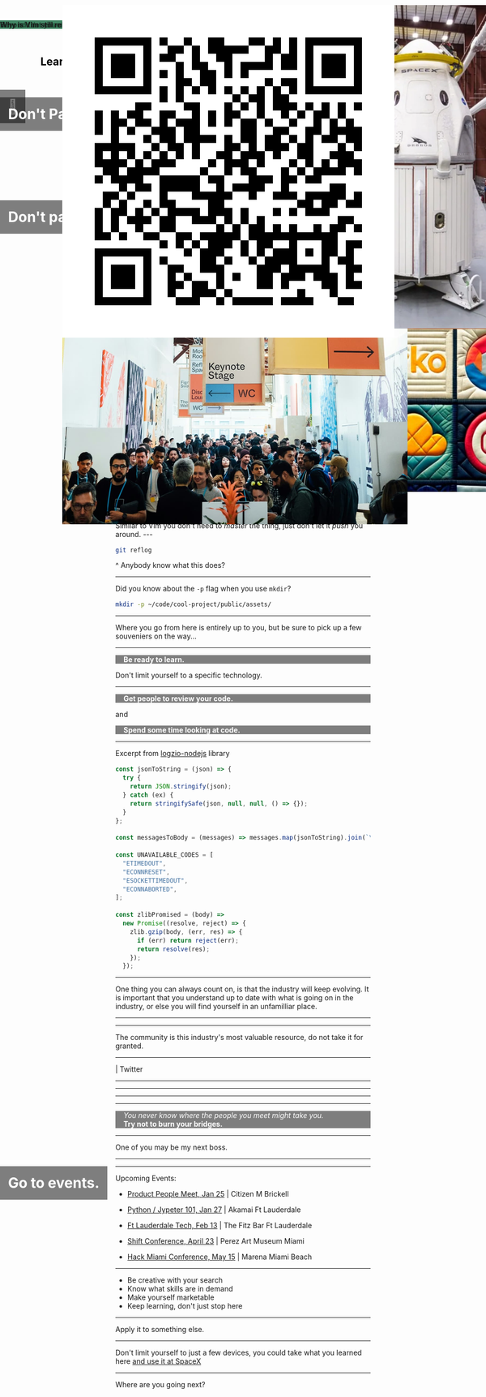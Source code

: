 ```yaml
---
marp: true
theme: uncover
---
```


<style>
  :root {
    --color-background: #fff;
    --color-background-code: #fff;
    --color-background-paginate: rgba(128, 128, 128, 0.05);
    --color-foreground: #444;
    --color-highlight: #99c;
    --color-highlight-hover: #aaf;
    --color-highlight-heading: #99c;
    --color-header: #bbb;
    --color-header-shadow: transparent;
  }
</style>

![bg right](./assets/bg.jpg)

You made it.

# 👏

---

<!-- Make sure all of the images link to somewhere -->

![bg](./assets/bg.jpg)

# Don't Panic.

The Ironhacker's Guide to the Galaxy

---

![bg left:33% contain](./assets/profile.webp)

### Let me be your guide.

My name is Sherwin, and my goal today is to leave you with a few tips, tricks, and anecdotes that will hopefully help you get to where you want to go.

---

![bg left:33% contain](./assets/profile.webp)

Software Developer
Applicaster
Ironhack Alum

![height:200px](./assets/qr.png)

---

Ok, back to the first point.

# Don't panic.

---

Getting out of ![vim width:56px](./assets/vim.png) is not that hard.
![vim width:850px](https://i.gyazo.com/d8205041ab515857c1d6f439d46f3dd1.gif)

---

**Here are the essentials.**

- `:` + `wq` - To write and quit
- `:` + `qa!` - To quit and discard
- `:` + `line number` - To go to line
- `i` - To start typing
- `u` - To undo last change
- `ESC` - To get out of the last mode

---

**Beyond that you might not need to know the rest.**

- `dd` - To delete the line
- `O` - To start typing before the line
- `o` - To start typing after the line
- `g` + `g` + `d` + `G` - Select all and delete

---

<!-- This is a teachable moment -->

### Take a moment to try to understand the problem.

For example, Vi predates the usage of arrow keys and mice on computers.

![bg left contain vertical](./assets/adm3.jpg)
![bg left contain](./assets/terminal-keyboard.png)

---

**Why is Vim still relevant anyways?**

- It is the default text editor for many CLI tools
- It works well via SSH
- It is great for power users

---

![bg right](https://media.giphy.com/media/l0IylOPCNkiqOgMyA/giphy.gif)

#### Don't forget to pack the essentials.

Gather everything you have learned along the way and keep it in a central place.

[![notion width:56px](./assets/notion.png)](https://notion.so) / [![obsidian width:56px](./assets/obsidian.png)](https://obsidian.md) / [![evernote width:90px](./assets/evernote.png)](https://evernote.com)

<!-- Keep your tools handy -->

---

![Notion](https://i.gyazo.com/aad7e98d7ca9110a1b34231d39f70966.gif)

---

Every time you find yourself strugglling to grasp something, take notes. Leave yourself breadcrumbs explaining how you solved something.

### Future you will be grateful.

---

<style scoped>
    h2 {
    position: absolute;
    color: #000;
    top: 0;
    left: 0;
    padding: 5rem;
  }
  h3 {
    position: absolute;
    color: #000;
    top: 0;
    right: 120px;
    padding: 5rem;
  }
  </style>

![bg](./assets/topguntocat.png)

## Learn

### Git.

---

![bg left contain](./assets/gitgraph.png)

Similar to Vim you don't need to _master_ the thing, just don't let it _push_ you around.
\---

```sh
git reflog
```

^ Anybody know what this does?

---

Did you know about the `-p` flag when you use `mkdir`?

```sh
mkdir -p ~/code/cool-project/public/assets/
```

---

Where you go from here is entirely up to you, but be sure to pick up a few souveniers on the way...

---

<!-- Talk a little bit about my journey, and the things I gathered on the way  -->

#### Be ready to learn.

Don't limit yourself to a specific technology.

![bg right cover](./assets/quilt.jpg)

---

#### Get people to review your code.

and

#### Spend some time looking at code.

---

Excerpt from [logzio-nodejs](https://github.com/logzio/logzio-nodejs/blob/master/lib/logzio-nodejs.js) library

```js
const jsonToString = (json) => {
  try {
    return JSON.stringify(json);
  } catch (ex) {
    return stringifySafe(json, null, null, () => {});
  }
};

const messagesToBody = (messages) => messages.map(jsonToString).join(`\n`);

const UNAVAILABLE_CODES = [
  "ETIMEDOUT",
  "ECONNRESET",
  "ESOCKETTIMEDOUT",
  "ECONNABORTED",
];

const zlibPromised = (body) =>
  new Promise((resolve, reject) => {
    zlib.gzip(body, (err, res) => {
      if (err) return reject(err);
      return resolve(res);
    });
  });
```

---

### Keep an ear to the streets.

One thing you can always count on, is that the industry will keep evolving. It is important that you understand up to date with what is going on in the industry, or else you will find yourself in an unfamilliar place.

---

[![stackoverflow width:560px](https://i.gyazo.com/7767da0ee24dbe63b0f1b814f700e92c.jpg)](https://gyazo.com/7767da0ee24dbe63b0f1b814f700e92c) [![levels width:560px](https://i.gyazo.com/cb6ad95451ee1cd6e92cba9db43b59bf.jpg)](https://gyazo.com/cb6ad95451ee1cd6e92cba9db43b59bf)

---

![bg left](./assets/community.jpg)

### You are not alone on this journey.

The community is this industry's most valuable resource, do not take it for granted.

<!-- Really have to drive this one home  -->

---

<style scoped>
  section {
    color: #000;
  }

  strong {
    position: absolute;
    top: 40px;
    left: 0;
    width: 100%;
    background: rgba(40, 120, 80, 0.5);
  }

  img {
    margin-left: 3.3rem;
    padding: 0;
  }
  </style>

![bg left:36%](./assets/freecode.png)

![stack width:350px](./assets/stackoverflow.png)

![freecode width:350px](./assets/freecodecamp.png)

![openai width:280px](./assets/openai.png)

![mdn width:280px](./assets/mdn.png)

![youtube width:280px](./assets/youtube.png)

![udemy width:280px](./assets/udemy.png)

![x height:70](./assets/x.png) | Twitter

---

[![bg](./assets/jherr.png)](https://twitter.com/jherr)

---

[![bg](./assets/jaffathecake.png)](https://twitter.com/jaffathecake)

---

[![bg](./assets/jensimmons.png)](https://twitter.com/jensimmons)

---

<style scoped>
  h4, h6 {
    color: #fff;
    padding: 0 1rem;
    background: rgba(0,0,0, 0.5);
    margin: 0;
  }
  </style>

![bg](./assets/community.jpg)

###### You never know where the people you meet might take you.

#### Try not to burn your bridges.

---

One of you may be my next boss.

<!-- Taake a moment to talk about Davin, and many more anecdotes  -->

---

<style scoped>
  h1 {
    color: #fff;
    padding: 1rem;
    background: rgba(0,0,0, 0.5);
    margin: 0;
    position: absolute;
    left: 0;
    text-align: right;
  }
  </style>

# Go to events.

![bg](./assets/devfest.jpg)

---

Upcoming Events:

- [Product People Meet, Jan 25](https://www.eventbrite.com/e/product-people-meet-tickets-787747803887) | Citizen M Brickell

- [Python / Jypeter 101, Jan 27](https://www.meetup.com/hackmiami/events/298596530/) | Akamai Ft Lauderdale

- [Ft Lauderdale Tech, Feb 13](https://www.eventbrite.com/e/fort-lauderdale-tech-meetup-tickets-501242087577) | The Fitz Bar Ft Lauderdale
- [Shift Conference, April 23](https://shift.infobip.com/us/) | Perez Art Museum Miami
- [Hack Miami Conference, May 15](https://www.eventbrite.com/e/hackmiami-conference-xi-2024-tickets-752410940377) | Marena Miami Beach

---

### The Job Hunt.

![bg left](./assets/event.jpg)

- Be creative with your search
- Know what skills are in demand
- Make yourself marketable
- Keep learning, don't just stop here

---

### Be confident in what you have learned.

Apply it to something else.

---

<style scoped>
  section {
    color: #000;
  }
  img {
    position: absolute;
    top: 10px;
    left: 70px;
  }

  h3 {
    margin: 0;
  }
  </style>

![bg right](./assets/crewdragon.webp)

![js width:200px](./assets/js.png)

### everywhere.

Don't limit yourself to just a few devices, you could take what you learned here [and use it at SpaceX](https://www.reddit.com/r/spacex/comments/gxb7j1/comment/ft6bydt/?utm_source=share&utm_medium=web3x&utm_name=web3xcss&utm_term=1&utm_content=share_button)

---

![bg left:40%](https://media.giphy.com/media/b85mPT4Usz7fq/giphy.gif)

![profile width:180px](./assets/profile.webp)
Where are you going next?
![qr width:300px](./assets/qr.png)
